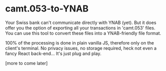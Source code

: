 # camt.053-to-YNAB
Your Swiss bank can't communicate directly with YNAB (yet). But it does offer you the option of exporting all your transactions in 'camt.053' files. You can use this tool to convert these files into a YNAB-friendly file format.

100% of the processing is done in plain vanilla JS, therefore only on the client's terminal. No privacy issues, no storage required, heck not even a fancy React back-end... It's just plug and play.

[more to come later]

